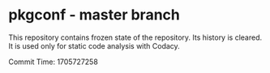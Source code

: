 # pkgconf - master branch

This repository contains frozen state of the repository.
Its history is cleared. It is used only for static code
analysis with Codacy.

Commit Time: 1705727258